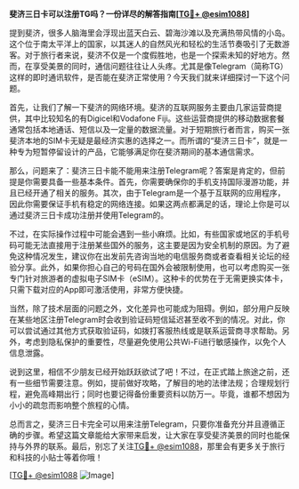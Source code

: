 **斐济三日卡可以注册TG吗？一份详尽的解答指南[[TG💪+ @esim1088](https://t.me/s/esim1088)]**

提到斐济，很多人脑海里会浮现出蓝天白云、碧海沙滩以及充满热带风情的小岛。这个位于南太平洋上的国家，以其迷人的自然风光和轻松的生活节奏吸引了无数游客。对于旅行者来说，斐济不仅是一个度假胜地，也是一个探索未知的好地方。然而，在享受美景的同时，通信问题往往让人头疼。尤其是像Telegram（简称TG）这样的即时通讯软件，是否能在斐济正常使用？今天我们就来详细探讨一下这个问题。

首先，让我们了解一下斐济的网络环境。斐济的互联网服务主要由几家运营商提供，其中比较知名的有Digicel和Vodafone Fiji。这些运营商提供的移动数据套餐通常包括本地通话、短信以及一定量的数据流量。对于短期旅行者而言，购买一张斐济本地的SIM卡无疑是最经济实惠的选择之一。而所谓的“斐济三日卡”，就是一种专为短暂停留设计的产品，它能够满足你在斐济期间的基本通信需求。

那么，问题来了：斐济三日卡能不能用来注册Telegram呢？答案是肯定的，但前提是你需要具备一些基本条件。首先，你需要确保你的手机支持国际漫游功能，并且已经开通了相关的服务。其次，由于Telegram是一个基于互联网的应用程序，因此你需要保证手机有稳定的网络连接。如果这两点都满足的话，理论上你是可以通过斐济三日卡成功注册并使用Telegram的。

不过，在实际操作过程中可能会遇到一些小麻烦。比如，有些国家或地区的手机号码可能无法直接用于注册某些国外的服务，这主要是因为安全机制的原因。为了避免这种情况发生，建议你在出发前先咨询当地的电信服务商或者查看相关论坛的经验分享。此外，如果你担心自己的号码在国外会被限制使用，也可以考虑购买一张专门针对旅游者的虚拟电子SIM卡（eSIM）。这种卡的优势在于无需更换实体卡，只需下载对应的App即可激活使用，非常方便快捷。

当然，除了技术层面的问题之外，文化差异也可能成为阻碍。例如，部分用户反映在某些地区注册Telegram时会收到验证码短信延迟甚至收不到的情况。对此，你可以尝试通过其他方式获取验证码，如拨打客服热线或是联系运营商寻求帮助。另外，考虑到隐私保护的重要性，尽量避免使用公共Wi-Fi进行敏感操作，以免个人信息泄露。

说到这里，相信不少朋友已经开始跃跃欲试了吧！不过，在正式踏上旅途之前，还有一些细节需要注意。例如，提前做好攻略，了解目的地的法律法规；合理规划行程，避免高峰期出行；同时也要记得备份重要资料以防万一。毕竟，谁都不想因为小小的疏忽而影响整个旅程的心情。

总而言之，斐济三日卡完全可以用来注册Telegram，只要你准备充分并且遵循正确的步骤。希望这篇文章能给大家带来启发，让大家在享受斐济美景的同时也能保持与外界的联系。最后，别忘了关注[TG💪+ @esim1088](https://t.me/s/esim1088)，那里会有更多关于旅行和科技的小贴士等着你哦！

[[TG💪+ @esim1088](https://t.me/s/esim1088) ![Image](https://i.postimg.cc/4NQfJmqS/Snipaste-2025-05-13-00-14-12.png)]